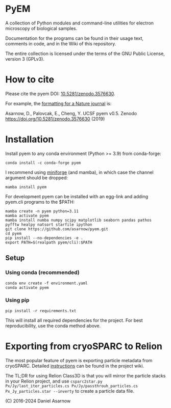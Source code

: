 # PyEM
A collection of Python modules and command-line utilities for electron microscopy of biological samples.

Documentation for the programs can be found in their usage text, comments in code, and in the Wiki of this repository.

The entire collection is licensed under the terms of the GNU Public License, version 3 (GPLv3).

# How to cite

Please cite the pyem DOI: [10.5281/zenodo.3576630](https://doi.org/10.5281/zenodo.3576630).

For example, the [formatting for a Nature journal](https://www.nature.com/nature/for-authors/formatting-guide) is:

Asarnow, D., Palovcak, E., Cheng, Y. UCSF pyem v0.5. Zenodo https://doi.org/10.5281/zenodo.3576630 (2019)

# Installation

Install pyem to any conda environment (Python >= 3.9) from conda-forge:

```
conda install -c conda-forge pyem
```

I recommend using [miniforge](https://github.com/conda-forge/miniforge) (and mamba), in which case the channel argument should be dropped:

```
mamba install pyem
```

For development pyem can be installed with an egg-link and adding pyem.cli programs to the $PATH:

```
mamba create -n pyem python=3.11
mamba activate pyem
mamba install numba numpy scipy matplotlib seaborn pandas pathos pyfftw healpy natsort starfile ipython
git clone https://github.com/asarnow/pyem.git
cd pyem
pip install --no-dependencies -e .
export PATH=$(realpath pyem/cli):$PATH
```

## Setup

### Using conda (recommended)
```
conda env create -f environment.yaml
conda activate pyem
```

### Using pip
```
pip install -r requirements.txt
```

This will install all required dependencies for the project. For best reproducibility, use the conda method above.

# Exporting from cryoSPARC to Relion

The most popular feature of pyem is exporting particle metadata from cryoSPARC.
Detailed [instructions](https://github.com/asarnow/pyem/wiki/Export-from-cryoSPARC-v2) can be found in the project wiki.

The TL;DR for using Relion Class3D is that you will mirror the particle stacks in your Relion project, and use
`csparc2star.py Px/Jy/last_iter_particles.cs Px/Jy/passthrouh_particles.cs Px_Jy_particles.star --inverty`
to create a particle data file.

(C) 2016-2024 Daniel Asarnow
